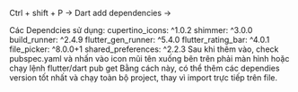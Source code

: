 Ctrl + shift + P -> Dart add dependencies ->

Các Dependcies sử dụng:
cupertino_icons: ^1.0.2
shimmer: ^3.0.0
build_runner: ^2.4.9
flutter_gen_runner: ^5.4.0
flutter_rating_bar: ^4.0.1
file_picker: ^8.0.0+1
shared_preferences: ^2.2.3
Sau khi thêm vào, check pubspec.yaml và nhấn vào icon mũi tên xuống bên trên phải màn hình hoặc chạy lệnh flutter/dart pub get
Bằng cách này, có thể thêm các dependies version tốt nhất và chạy toàn bộ project, thay vì import trực tiếp trên file.
